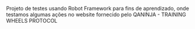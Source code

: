 Projeto de testes usando Robot Framework para fins de aprendizado, onde testamos algumas ações no website fornecido pelo QANINJA - TRAINING WHEELS PROTOCOL
